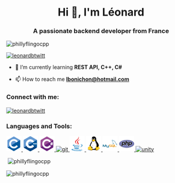 <h1 align="center">Hi 👋, I'm Léonard</h1>
<h3 align="center">A passionate backend developer from France</h3>

<p align="left"> <img src="https://komarev.com/ghpvc/?username=phillyflingocpp&label=Profile%20views&color=0e75b6&style=flat" alt="phillyflingocpp" /> </p>

<p align="left"> <a href="https://twitter.com/leonardbtwitt" target="blank"><img src="https://img.shields.io/twitter/follow/leonardbtwitt?logo=twitter&style=for-the-badge" alt="leonardbtwitt" /></a> </p>

- 🌱 I’m currently learning **REST API, C++, C#**

- 📫 How to reach me **lbonichon@hotmail.com**

<h3 align="left">Connect with me:</h3>
<p align="left">
<a href="https://twitter.com/leonardbtwitt" target="blank"><img align="center" src="https://raw.githubusercontent.com/rahuldkjain/github-profile-readme-generator/master/src/images/icons/Social/twitter.svg" alt="leonardbtwitt" height="30" width="40" /></a>
</p>

<h3 align="left">Languages and Tools:</h3>
<p align="left"> <a href="https://www.cprogramming.com/" target="_blank" rel="noreferrer"> <img src="https://raw.githubusercontent.com/devicons/devicon/master/icons/c/c-original.svg" alt="c" width="40" height="40"/> </a> <a href="https://www.w3schools.com/cpp/" target="_blank" rel="noreferrer"> <img src="https://raw.githubusercontent.com/devicons/devicon/master/icons/cplusplus/cplusplus-original.svg" alt="cplusplus" width="40" height="40"/> </a> <a href="https://www.w3schools.com/cs/" target="_blank" rel="noreferrer"> <img src="https://raw.githubusercontent.com/devicons/devicon/master/icons/csharp/csharp-original.svg" alt="csharp" width="40" height="40"/> </a> <a href="https://git-scm.com/" target="_blank" rel="noreferrer"> <img src="https://www.vectorlogo.zone/logos/git-scm/git-scm-icon.svg" alt="git" width="40" height="40"/> </a> <a href="https://www.java.com" target="_blank" rel="noreferrer"> <img src="https://raw.githubusercontent.com/devicons/devicon/master/icons/java/java-original.svg" alt="java" width="40" height="40"/> </a> <a href="https://www.linux.org/" target="_blank" rel="noreferrer"> <img src="https://raw.githubusercontent.com/devicons/devicon/master/icons/linux/linux-original.svg" alt="linux" width="40" height="40"/> </a> <a href="https://www.mysql.com/" target="_blank" rel="noreferrer"> <img src="https://raw.githubusercontent.com/devicons/devicon/master/icons/mysql/mysql-original-wordmark.svg" alt="mysql" width="40" height="40"/> </a> <a href="https://www.php.net" target="_blank" rel="noreferrer"> <img src="https://raw.githubusercontent.com/devicons/devicon/master/icons/php/php-original.svg" alt="php" width="40" height="40"/> </a> <a href="https://unity.com/" target="_blank" rel="noreferrer"> <img src="https://www.vectorlogo.zone/logos/unity3d/unity3d-icon.svg" alt="unity" width="40" height="40"/> </a> </p>

<p>&nbsp;<img align="center" src="https://github-readme-stats.vercel.app/api?username=phillyflingocpp&show_icons=true&locale=en" alt="phillyflingocpp" /></p>

<p><img align="center" src="https://github-readme-streak-stats.herokuapp.com/?user=phillyflingocpp&" alt="phillyflingocpp" /></p>
